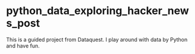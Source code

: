 # python_data_exploring_hacker_news_post
This is a guided project from Dataquest. I play around with data by Python and have fun.
